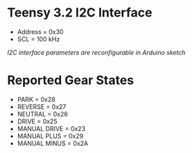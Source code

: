 # Teensy 3.2 I2C Interface
- Address = 0x30
- SCL = 100 kHz

_I2C interface parameters are reconfigurable in Arduino sketch_

# Reported Gear States
- PARK = 0x28
- REVERSE = 0x27
- NEUTRAL = 0x26
- DRIVE = 0x25
- MANUAL DRIVE = 0x23
- MANUAL PLUS = 0x29
- MANUAL MINUS = 0x2A
